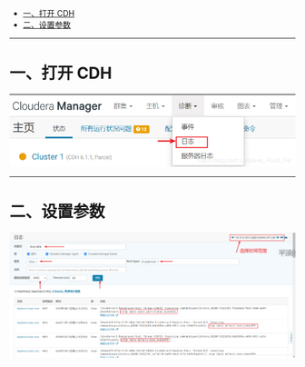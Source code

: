* [一、打开 CDH](#%E4%B8%80%E6%89%93%E5%BC%80-cdh)
* [二、设置参数](#%E4%BA%8C%E8%AE%BE%E7%BD%AE%E5%8F%82%E6%95%B0)

---

# 一、打开 CDH

![在这里插入图片描述](../../img/cdh/CDH查询Hive执行过的SQL语句/20200509131044442.png)

---
# 二、设置参数
![在这里插入图片描述](../../img/cdh/CDH查询Hive执行过的SQL语句/2020050913122092.png)